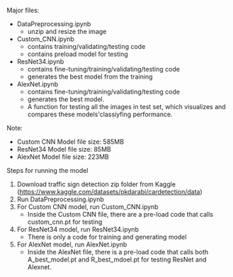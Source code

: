 Major files:
- DataPreprocessing.ipynb
  - unzip and resize the image 
- Custom_CNN.ipynb
  - contains training/validating/testing code 
  - contains preload model for testing
- ResNet34.ipynb 
  - contains fine-tuning/training/validating/testing code
  - generates the best model from the training
- AlexNet.ipynb 
  - contains fine-tuning/training/validating/testing code
  - generates the best model.
  - A function for testing all the images in test set, which visualizes and compares these models'classiyfing performance.


Note: 
- Custom CNN Model file size: 585MB 
- ResNet34 Model file size: 85MB
- AlexNet Model file size: 223MB

Steps for running the model
1. Download traffic sign detection zip folder from Kaggle (https://www.kaggle.com/datasets/pkdarabi/cardetection/data)
2. Run DataPreprocessing.ipynb 
3. For Custom CNN model, run Custom_CNN.ipynb
   - Inside the Custom CNN file, there are a pre-load code that calls custom_cnn.pt for testing 
4. For ResNet34 model, run ResNet34.ipynb 
   - There is only a code for training and generating model
5. For AlexNet model, run AlexNet.ipynb
   - Inside the AlexNet file, there is a pre-load code that calls both A_best_model.pt and R_best_mdoel.pt for testing ResNet and Alexnet.